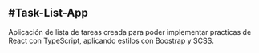 #Task-List-App 
---
Aplicación de lista de tareas creada para poder implementar practicas de React con TypeScript, aplicando estilos con Boostrap y SCSS.


